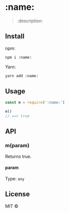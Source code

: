 # :name:

> :description:

## Install

npm:

```bash
npm i :name:
```

Yarn:

```bash
yarn add :name:
```

## Usage

```js
const m = require(':name:')

m()
// ==> true
```

## API

### m(param)

Returns true.

#### param

Type: `any`

## License

MIT © [<author>](https://github.com/<author>)
